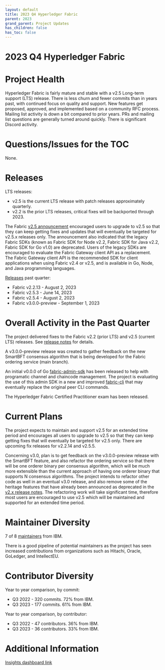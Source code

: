 ```yaml
---
layout: default
title: 2023 Q4 Hyperledger Fabric
parent: 2023
grand_parent: Project Updates
has_children: false
has_toc: false
---
```


# 2023 Q4 Hyperledger Fabric

# Project Health

Hyperledger Fabric is fairly mature and stable with a v2.5 Long-term support (LTS) release.
There is less churn and fewer commits than in years past, with continued focus on quality and support.
New features get proposed, approved, and implemented based on a community RFC process.
Mailing list activity is down a bit compared to prior years.
PRs and mailing list questions are generally turned around quickly.
There is significant Discord activity.

# Questions/Issues for the TOC

None.

# Releases

LTS releases:
- v2.5 is the current LTS release with patch releases approximately quarterly.
- v2.2 is the prior LTS releases, critical fixes will be backported through 2023.

The Fabric [v2.5 announcement](https://lists.hyperledger.org/g/fabric/message/11754) encouraged users to upgrade to v2.5 so that they can keep getting fixes and updates that will eventually be targeted for v2.5.x releases only.
The announcement also indicated that the legacy Fabric SDKs (known as Fabric SDK for Node v2.2, Fabric SDK for Java v2.2, Fabric SDK for Go v1.0) are deprecated.
Users of the legacy SDKs are encouraged to evaluate the Fabric Gateway client API as a replacement.
The Fabric Gateway client API is the recommended SDK for client applications when using Fabric v2.4 or v2.5, and is available in Go, Node, and Java programming languages.

[Releases](https://github.com/hyperledger/fabric/releases) past quarter:

- Fabric v2.2.13 - August 2, 2023
- Fabric v2.5.3 - June 14, 2023
- Fabric v2.5.4 - August 2, 2023
- Fabric v3.0.0-preview - September 1, 2023

# Overall Activity in the Past Quarter

The project delivered fixes to the Fabric v2.2 (prior LTS) and v2.5 (current LTS) releases. See [release notes](https://github.com/hyperledger/fabric/releases) for details.

A v3.0.0-preview release was created to gather feedback on the new SmartBFT consensus algorithm that is being developed for the Fabric ordering service (main branch).

An initial v0.0.0 of Go [fabric-admin-sdk](https://github.com/hyperledger/fabric-admin-sdk) has been released to help with programatic channel and chaincode management.
The project is evaluating the use of this admin SDK in a new and improved [fabric-cli](https://github.com/hyperledger/fabric-cli) that may eventually replace the original peer CLI commands.

The Hyperledger Fabric Certified Practitioner exam has been released.

# Current Plans

The project expects to maintain and support v2.5 for an extended time period
and encourages all users to upgrade to v2.5 so that they can keep getting fixes that will eventually be targeted for v2.5 only.
There are upcoming fix releases for v2.2.14 and v2.5.5.

Concerning v3.0, plan is to get feedback on the v3.0.0-preview release with the SmartBFT feature, and also refactor the ordering service
so that there will be one orderer binary per consensus algorithm, which will be much more
extensible than the current approach of having one orderer binary that supports N consensus algorithms.
The project intends to refactor other code as well in an eventual v3.0 release,
and also remove some of the heritage features that have already been announced as deprecated in the [v2.x release notes](https://github.com/hyperledger/fabric/releases/tag/v2.5.0).
The refactoring work will take significant time, therefore most users are encouraged to use v2.5 which will be maintained and supported for an extended time period.

# Maintainer Diversity

7 of 8 [maintainers](https://github.com/hyperledger/fabric/blob/main/MAINTAINERS.md) from IBM.

There is a good pipeline of potential maintainers as the project has seen increased contributions from organizations such as Hitachi, Oracle, GoLedger, and IntellectEU.


# Contributor Diversity

Year to year comparison, by commit:

- Q3 2022 - 320 commits. 72% from IBM.
- Q3 2023 - 177 commits. 61% from IBM.

Year to year comparison, by contributor:

- Q3 2022 - 47 contributors. 36% from IBM.
- Q3 2023 - 36 contributors. 33% from IBM.

# Additional Information

[Insights dashboard link](https://insights.lfx.linuxfoundation.org/projects/hyperledger%2Ffabric/dashboard;subTab=technical?time=%7B%22from%22:%222023-07-01T04:00:00.000Z%22,%22type%22:%22absolute%22,%22to%22:%222023-10-01T05:00:00.000Z%22%7D)
